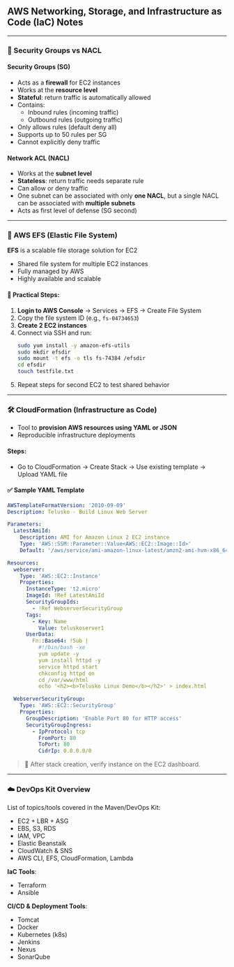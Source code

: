 ## AWS Networking, Storage, and Infrastructure as Code (IaC) Notes

---

### 🔐 Security Groups vs NACL

#### **Security Groups (SG)**
- Acts as a **firewall** for EC2 instances
- Works at the **resource level**
- **Stateful**: return traffic is automatically allowed
- Contains:
  - Inbound rules (incoming traffic)
  - Outbound rules (outgoing traffic)
- Only allows rules (default deny all)
- Supports up to 50 rules per SG
- Cannot explicitly deny traffic

#### **Network ACL (NACL)**
- Works at the **subnet level**
- **Stateless**: return traffic needs separate rule
- Can allow or deny traffic
- One subnet can be associated with only **one NACL**, but a single NACL can be associated with **multiple subnets**
- Acts as first level of defense (SG second)

---

### 📁 AWS EFS (Elastic File System)

**EFS** is a scalable file storage solution for EC2
- Shared file system for multiple EC2 instances
- Fully managed by AWS
- Highly available and scalable

#### 🧪 Practical Steps:
1. **Login to AWS Console** → Services → EFS → Create File System
2. Copy the file system ID (e.g., `fs-04734653`)
3. **Create 2 EC2 instances**
4. Connect via SSH and run:
   ```bash
   sudo yum install -y amazon-efs-utils
   sudo mkdir efsdir
   sudo mount -t efs -o tls fs-74384 /efsdir
   cd efsdir
   touch testfile.txt
   ```
5. Repeat steps for second EC2 to test shared behavior

---

### 🛠️ CloudFormation (Infrastructure as Code)

- Tool to **provision AWS resources using YAML or JSON**
- Reproducible infrastructure deployments

#### Steps:
- Go to CloudFormation → Create Stack → Use existing template → Upload YAML file

#### ✅ Sample YAML Template
```yaml
AWSTemplateFormatVersion: '2010-09-09'
Description: Telusko - Build Linux Web Server

Parameters:
  LatestAmiId:
    Description: AMI for Amazon Linux 2 EC2 instance
    Type: 'AWS::SSM::Parameter::Value<AWS::EC2::Image::Id>'
    Default: '/aws/service/ami-amazon-linux-latest/amzn2-ami-hvm-x86_64-gp2'

Resources:
  webserver:
    Type: 'AWS::EC2::Instance'
    Properties:
      InstanceType: 't2.micro'
      ImageId: !Ref LatestAmiId
      SecurityGroupIds:
        - !Ref WebserverSecurityGroup
      Tags:
        - Key: Name
          Value: teluskoserver1
      UserData:
        Fn::Base64: !Sub |
          #!/bin/bash -xe
          yum update -y
          yum install httpd -y
          service httpd start
          chkconfig httpd on
          cd /var/www/html
          echo '<h2><b>Telusko Linux Demo</b></h2>' > index.html

  WebserverSecurityGroup:
    Type: 'AWS::EC2::SecurityGroup'
    Properties:
      GroupDescription: 'Enable Port 80 for HTTP access'
      SecurityGroupIngress:
        - IpProtocol: tcp
          FromPort: 80
          ToPort: 80
          CidrIp: 0.0.0.0/0
```
> 🎯 After stack creation, verify instance on the EC2 dashboard.

---

### ☁️ DevOps Kit Overview

List of topics/tools covered in the Maven/DevOps Kit:
- EC2 + LBR + ASG
- EBS, S3, RDS
- IAM, VPC
- Elastic Beanstalk
- CloudWatch & SNS
- AWS CLI, EFS, CloudFormation, Lambda

**IaC Tools**:
- Terraform
- Ansible

**CI/CD & Deployment Tools**:
- Tomcat
- Docker
- Kubernetes (k8s)
- Jenkins
- Nexus
- SonarQube

